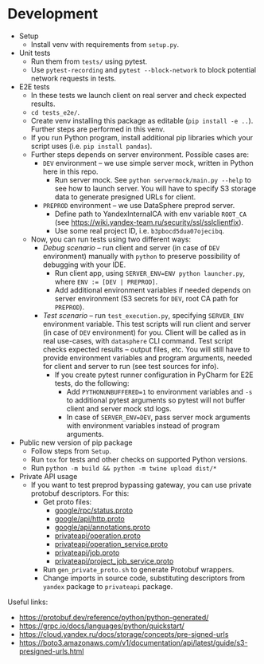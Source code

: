 # Development

- Setup
  - Install venv with requirements from `setup.py`.
- Unit tests
  - Run them from `tests/` using pytest.
  - Use `pytest-recording` and `pytest --block-network` to block potential network requests in tests.
- E2E tests
  - In these tests we launch client on real server and check expected results.
  - `cd tests_e2e/`.
  - Create venv installing this package as editable (`pip install -e ..`). Further steps are performed in this venv.
  - If you run Python program, install additional pip libraries which your script uses (i.e. `pip install pandas`).
  - Further steps depends on server environment. Possible cases are:
    - `DEV` environment – we use simple server mock, written in Python here in this repo.
      - Run server mock. See `python servermock/main.py --help` to see how to launch server. 
        You will have to specify S3 storage data to generate presigned URLs for client. 
    - `PREPROD` environment – we use DataSphere preprod server.
      - Define path to YandexInternalCA with env variable `ROOT_CA` (see https://wiki.yandex-team.ru/security/ssl/sslclientfix).
      - Use some real project ID, i.e. `b3pbocd5dua07ojecibq`.
  - Now, you can run tests using two different ways:
    - _Debug scenario_ – run client and server (in case of `DEV` environment) manually with `python` to preserve 
      possibility of debugging with your IDE.
      - Run client app, using `SERVER_ENV=ENV python launcher.py`, where `ENV := [DEV | PREPROD]`.
      - Add additional environment variables if needed depends on server environment 
        (S3 secrets for `DEV`, root CA path for `PREPROD`).
    -  _Test scenario_ – run `test_execution.py`, specifying `SERVER_ENV` environment variable. This test scripts will
      run client and server (in case of `DEV` environment) for you. Client will be called as in real use-cases, with
      `datasphere` CLI command. Test script checks expected results – output files, etc. You will still have to 
      provide environment variables and program arguments, needed for client and server to run 
      (see test sources for info).
        - If you create pytest runner configuration in PyCharm for E2E tests, do the following:
          - Add `PYTHONUNBUFFERED=1` to environment variables and `-s` to additional pytest arguments so pytest will not 
          buffer client and server mock std logs.
          - In case of `SERVER_ENV=DEV`, pass server mock arguments with environment variables instead of program 
          arguments.
- Public new version of pip package
  - Follow steps from `Setup`.
  - Run `tox` for tests and other checks on supported Python versions.
  - Run `python -m build && python -m twine upload dist/*`
- Private API usage
  - If you want to test preprod bypassing gateway, you can use private protobuf descriptors. For this:
    - Get proto files:
      - [google/rpc/status.proto](https://bb.yandexcloud.net/projects/CLOUD/repos/private-api/browse/third_party/googleapis/google/rpc/status.proto) 
      - [google/api/http.proto](https://bb.yandexcloud.net/projects/CLOUD/repos/private-api/browse/third_party/googleapis/google/api/http.proto)
      - [google/api/annotations.proto](https://bb.yandexcloud.net/projects/CLOUD/repos/private-api/browse/third_party/googleapis/google/api/annotations.proto)
      - [privateapi/operation.proto](https://bb.yandexcloud.net/projects/CLOUD/repos/private-api/browse/yandex/cloud/priv/operation/operation.proto)
      - [privateapi/operation_service.proto](https://bb.yandexcloud.net/projects/CLOUD/repos/datasphere/browse/backend/operations-api/src/main/proto/yandex/cloud/priv/datasphere/v1/operation_service.proto)
      - [privateapi/job.proto](https://bb.yandexcloud.net/projects/CLOUD/repos/datasphere/browse/backend/jobs-api/src/main/proto/yandex/cloud/priv/datasphere/v2/jobs/jobs.proto?at=10eb0edf2c2697c6046c6d6dcedb7d75eef7168d)
      - [privateapi/project_job_service.proto](https://bb.yandexcloud.net/projects/CLOUD/repos/datasphere/browse/backend/lobby-api/src/main/proto/yandex/cloud/priv/datasphere/v2/jobs/project_job_service.proto?at=10eb0edf2c2697c6046c6d6dcedb7d75eef7168d)
    - Run `gen_private_proto.sh` to generate Protobuf wrappers.
    - Change imports in source code, substituting descriptors from `yandex` package to `privateapi` package.

Useful links:
- https://protobuf.dev/reference/python/python-generated/
- https://grpc.io/docs/languages/python/quickstart/
- https://cloud.yandex.ru/docs/storage/concepts/pre-signed-urls
- https://boto3.amazonaws.com/v1/documentation/api/latest/guide/s3-presigned-urls.html